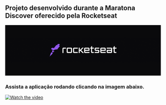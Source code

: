 ## Projeto desenvolvido durante a Maratona Discover oferecido pela Rocketseat
<p>
<img src = "./image/logo.png">

<!-- ![Programa-rodando](https://j.gifs.com/VA42o9.gif) -->
<p>
<p>

### Assista a aplicação rodando clicando na imagem abaixo. 
<p>
<p>

[![Watch the video](https://img.youtube.com/vi/hAMPYnjAMnA/maxresdefault.jpg)](https://youtu.be/hAMPYnjAMnA)
